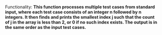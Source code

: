 Functionality: **This function processes multiple test cases from standard input, where each test case consists of an integer n followed by n integers. It then finds and prints the smallest index j such that the count of j in the array is less than 2, or 0 if no such index exists. The output is in the same order as the input test cases.**